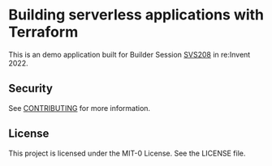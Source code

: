 # Building serverless applications with Terraform

This is an demo application built for Builder Session [SVS208](https://portal.awsevents.com/events/reinvent2022/sessions/svs208) in re:Invent 2022. 

## Security

See [CONTRIBUTING](CONTRIBUTING.md#security-issue-notifications) for more information.

## License

This project is licensed under the MIT-0 License. See the LICENSE file.
